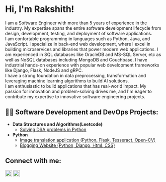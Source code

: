 <h1>Hi, I'm Rakshith!</h1>
I am a Software Engineer with more than 5 years of experience in the industry. My expertise spans the entire software development lifecycle from design, development, testing, and deployment of software applications. </br>I am confortable programming in languages such as Python, Java, and JavaScript. I specialize in back-end web development, where I excel in building microservices and libraries that power modern web applications. I am experienced in SQL databases like OracleDB and MS-SQL Server, etc as well as NoSQL databases including MongoDB and Couchbase. I have industrial hands-on experience with popular web development frameworks like Django, Flask, NodeJS and gRPC. </br>I have a strong foundation in data preprocessing, transformation and leveraging machine learning algorithms to build AI solutions. </br>I am enthusiastic to build applications that has real-world impact. My passion for innovation and problem-solving drives me, and I'm eager to contribute my expertise to innovative software engineering projects.


<h2>👨‍💻 Software Development and DevOps Projects:</h2>

- <b>Data Structures and Algorithms(Leetcode)</b>
  - [Solving DSA problems in Python](https://leetcode.com/rakshithkl/)
- <b>Python</b>
  - [Image translation application (Python, Flask, Tesseract, Open-CV)](https://github.com/rakshithkumarl/flask_service)
  - [Blogging Website (Python, Django, Html, CSS)](https://github.com/rakshithkumarl/bloggingsite)<b>
<!--
- <b>Java</b>
- <b>Javascript</b>
- <b>DevOps</b>
-->
<h2> Connect with me:</h2>

[<img align="left" alt="Rakshith | LinkedIn" width="22px" src="https://cdn.jsdelivr.net/npm/simple-icons@v3/icons/linkedin.svg" />][linkedin]
[<img align="left" alt="Rakshith | Instagram" width="22px" src="https://cdn.jsdelivr.net/npm/simple-icons@v3/icons/instagram.svg" />][instagram]

[instagram]: https://www.instagram.com/rakshith__bharadwaj/
[linkedin]: https://www.linkedin.com/in/rklr

<!--
**rakshithkumarl/portfoliorakshith** is a ✨ _special_ ✨ repository because its `README.md` (this file) appears on your GitHub profile.

Here are some ideas to get you started:

- 🔭 I’m currently working on ...
- 🌱 I’m currently learning ...
- 👯 I’m looking to collaborate on ...
- 🤔 I’m looking for help with ...
- 💬 Ask me about ...
- 📫 How to reach me: ...
- 😄 Pronouns: ...
- ⚡ Fun fact: ...
-->
